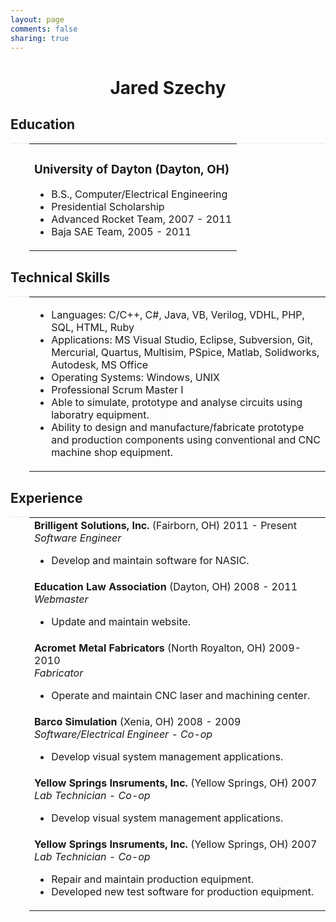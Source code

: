 ```yaml
---
layout: page
comments: false
sharing: true
---
```


<h1 style="text-align: center;">Jared Szechy</h1>

<h2><span>Education</span></h2>
<table style="padding-left: 30px; border-top: 1px solid #eaeaea;">
  <tbody>
    <tr>
      <td valign="top">
        <h3>University of Dayton (Dayton, OH)</h3>
        <ul>
          <li>B.S., Computer/Electrical Engineering</li>
          <li>Presidential Scholarship</li>
          <li>Advanced Rocket Team, 2007 - 2011</li>
          <li>Baja SAE Team, 2005 - 2011</li>
        </ul>
      </td>
    </tr>
  </tbody>
</table>

<h2><span>Technical Skills</span></h2>
<table style="padding-left: 30px; border-top: 1px solid #eaeaea;">
  <tbody>
    <tr>
      <td valign="top">
        <ul>
          <li>Languages: C/C++, C#, Java, VB, Verilog, VDHL, PHP, SQL, HTML, Ruby</li>
          <li>Applications: MS Visual Studio, Eclipse, Subversion, Git, Mercurial, Quartus, Multisim, PSpice, Matlab, Solidworks, Autodesk, MS Office</li>
          <li>Operating Systems: Windows, UNIX</li>
          <li>Professional Scrum Master I</li>
          <li>Able to simulate, prototype and analyse circuits using laboratry equipment.</li>
          <li>Ability to design and manufacture/fabricate prototype and production components using conventional and CNC machine shop equipment.</li>
       </ul>
      </td>
    </tr>
  </tbody>
</table>

<h2><span>Experience</span></h2>
<table style="padding-left: 30px; border-top: 1px solid #eaeaea;">
  <tbody>
    <tr>
      <td valign="top">
        <strong>Brilligent Solutions, Inc.</strong> (Fairborn, OH) 2011 - Present<br/>
        <em>Software Engineer</em>
        <ul>
          <li>Develop and maintain software for NASIC.</li>
        </ul>
      </td>
    </tr>
    <tr>
      <td valign="top">
        <strong>Education Law Association</strong> (Dayton, OH) 2008 - 2011<br/>
        <em>Webmaster</em>
        <ul>
          <li>Update and maintain website.</li>
        </ul>
      </td>
    </tr>
    <tr>
      <td valign="top">
        <strong>Acromet Metal Fabricators</strong> (North Royalton, OH) 2009-2010<br/>
        <em>Fabricator</em>
        <ul>
          <li>Operate and maintain CNC laser and machining center.</li>
        </ul>
      </td>
    </tr>
    <tr>
      <td valign="top">
        <strong>Barco Simulation</strong> (Xenia, OH) 2008 - 2009<br/>
        <em>Software/Electrical Engineer - Co-op</em>
        <ul>
          <li>Develop visual system management applications.</li>
        </ul>
      </td>
    </tr>
    <tr>
      <td valign="top">
        <strong>Yellow Springs Insruments, Inc.</strong> (Yellow Springs, OH) 2007<br/>
        <em>Lab Technician - Co-op</em>
        <ul>
          <li>Develop visual system management applications.</li>
        </ul>
      </td>
    </tr>
    <tr>
      <td valign="top">
        <strong>Yellow Springs Insruments, Inc.</strong> (Yellow Springs, OH) 2007<br/>
        <em>Lab Technician - Co-op</em>
        <ul>
          <li>Repair and maintain production equipment.</li>
          <li>Developed new test software for production equipment.</li>
        </ul>
      </td>
    </tr>
  </tbody>
</table>
